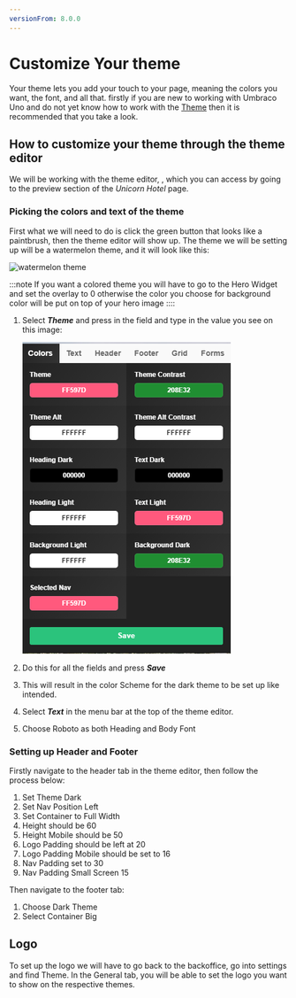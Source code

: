 ```yaml
---
versionFrom: 8.0.0
---
```


# Customize Your theme

Your theme lets you add your touch to your page, meaning the colors you want, the font, and all that. firstly if you are new to working with Umbraco Uno and do not yet know how to work with the [Theme](../../Getting-Started/Themes/index.md) then it is recommended that you take a look.

## How to customize your theme through the theme editor

We will be working with the theme editor, , which you can access by going to the preview section of the _Unicorn Hotel_ page.

### Picking the colors and text of the theme

First what we will need to do is click the green button that looks like a paintbrush, then the theme editor will show up.
The theme we will be setting up will be a watermelon theme, and it will look like this:

![watermelon theme](images/theme.gif)

:::note
If you want a colored theme you will have to go to the Hero Widget and set the overlay to 0 otherwise the color you choose for background color will be put on top of your hero image
::::

1. Select ***Theme*** and press in the field and type in the value you see on this image:

    ![watermelon theme color](images/Color-settings.png)

2. Do this for all the fields and press ***Save***
3. This will result in the color Scheme for the dark theme to be set up like intended.
4. Select ***Text*** in the menu bar at the top of the theme editor.
5. Choose Roboto as both Heading and Body Font

### Setting up Header and Footer

Firstly navigate to the header tab in the theme editor, then follow the process below:

1. Set Theme Dark
2. Set Nav Position Left
3. Set Container to Full Width
4. Height should be 60
5. Height Mobile should be 50
6. Logo Padding should be left at 20
7. Logo Padding Mobile should be set to 16
8. Nav Padding set to 30
9. Nav Padding Small Screen 15

Then navigate to the footer tab:

1. Choose Dark Theme
2. Select Container Big

## Logo

To set up the logo we will have to go back to the backoffice, go into settings and find Theme.
In the General tab, you will be able to set the logo you want to show on the respective themes.
